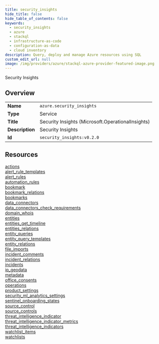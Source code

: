 ```yaml
---
title: security_insights
hide_title: false
hide_table_of_contents: false
keywords:
  - security_insights
  - azure
  - stackql
  - infrastructure-as-code
  - configuration-as-data
  - cloud inventory
description: Query, deploy and manage Azure resources using SQL
custom_edit_url: null
image: /img/providers/azure/stackql-azure-provider-featured-image.png
---
```

Security Insights  
    

## Overview
<table><tbody>
<tr><td><b>Name</b></td><td><code>azure.security_insights</code></td></tr>
<tr><td><b>Type</b></td><td>Service</td></tr>
<tr><td><b>Title</b></td><td>Security Insights (Microsoft.OperationalInsights)</td></tr>
<tr><td><b>Description</b></td><td>Security Insights</td></tr>
<tr><td><b>Id</b></td><td><code>security_insights:v0.2.0</code></td></tr>
</tbody></table>

## Resources
<div class="row">
<div class="providerDocColumn">
<a href="/providers/azure/security_insights/actions/">actions</a><br />
<a href="/providers/azure/security_insights/alert_rule_templates/">alert_rule_templates</a><br />
<a href="/providers/azure/security_insights/alert_rules/">alert_rules</a><br />
<a href="/providers/azure/security_insights/automation_rules/">automation_rules</a><br />
<a href="/providers/azure/security_insights/bookmark/">bookmark</a><br />
<a href="/providers/azure/security_insights/bookmark_relations/">bookmark_relations</a><br />
<a href="/providers/azure/security_insights/bookmarks/">bookmarks</a><br />
<a href="/providers/azure/security_insights/data_connectors/">data_connectors</a><br />
<a href="/providers/azure/security_insights/data_connectors_check_requirements/">data_connectors_check_requirements</a><br />
<a href="/providers/azure/security_insights/domain_whois/">domain_whois</a><br />
<a href="/providers/azure/security_insights/entities/">entities</a><br />
<a href="/providers/azure/security_insights/entities_get_timeline/">entities_get_timeline</a><br />
<a href="/providers/azure/security_insights/entities_relations/">entities_relations</a><br />
<a href="/providers/azure/security_insights/entity_queries/">entity_queries</a><br />
<a href="/providers/azure/security_insights/entity_query_templates/">entity_query_templates</a><br />
<a href="/providers/azure/security_insights/entity_relations/">entity_relations</a><br />
<a href="/providers/azure/security_insights/file_imports/">file_imports</a><br />
</div>
<div class="providerDocColumn">
<a href="/providers/azure/security_insights/incident_comments/">incident_comments</a><br />
<a href="/providers/azure/security_insights/incident_relations/">incident_relations</a><br />
<a href="/providers/azure/security_insights/incidents/">incidents</a><br />
<a href="/providers/azure/security_insights/ip_geodata/">ip_geodata</a><br />
<a href="/providers/azure/security_insights/metadata/">metadata</a><br />
<a href="/providers/azure/security_insights/office_consents/">office_consents</a><br />
<a href="/providers/azure/security_insights/operations/">operations</a><br />
<a href="/providers/azure/security_insights/product_settings/">product_settings</a><br />
<a href="/providers/azure/security_insights/security_ml_analytics_settings/">security_ml_analytics_settings</a><br />
<a href="/providers/azure/security_insights/sentinel_onboarding_states/">sentinel_onboarding_states</a><br />
<a href="/providers/azure/security_insights/source_control/">source_control</a><br />
<a href="/providers/azure/security_insights/source_controls/">source_controls</a><br />
<a href="/providers/azure/security_insights/threat_intelligence_indicator/">threat_intelligence_indicator</a><br />
<a href="/providers/azure/security_insights/threat_intelligence_indicator_metrics/">threat_intelligence_indicator_metrics</a><br />
<a href="/providers/azure/security_insights/threat_intelligence_indicators/">threat_intelligence_indicators</a><br />
<a href="/providers/azure/security_insights/watchlist_items/">watchlist_items</a><br />
<a href="/providers/azure/security_insights/watchlists/">watchlists</a><br />
</div>
</div>
